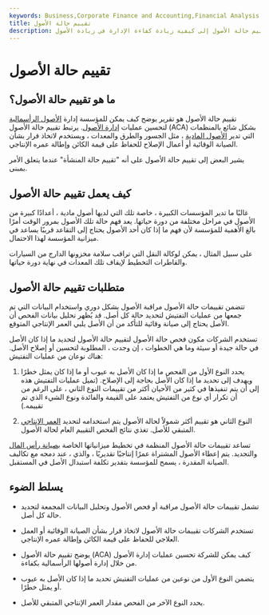 ```yaml
---
keywords: Business,Corporate Finance and Accounting,Financial Analysis
title: تقييم حالة الأصول
description: يشير تقييم حالة الأصول إلى كيفية زيادة كفاءة الإدارة في زيادة الأصول.
---
```


# تقييم حالة الأصول
## ما هو تقييم حالة الأصول؟

تقييم حالة الأصول هو تقرير يوضح كيف يمكن للمؤسسة إدارة [الأصول الرأسمالية](/capitalasset) لتحسين عمليات [إدارة الأصول](/assetmanagement). يرتبط تقييم حالة الأصول (ACA) بشكل شائع بالمنظمات التي تدير [الأصول المادية](/physicalasset) ، مثل الجسور والطرق والمعدات ، ويستخدم لاتخاذ قرار بشأن الصيانة الوقائية أو أعمال الإصلاح للحفاظ على قيمة الكائن وإطالة عمره الإنتاجي.

يشير البعض إلى تقييم حالة الأصول على أنه "تقييم حالة المنشأة" عندما يتعلق الأمر بمبنى.

## كيف يعمل تقييم حالة الأصول

غالبًا ما تدير المؤسسات الكبيرة ، خاصة تلك التي لديها أصول مادية ، أعدادًا كبيرة من الأصول في مراحل مختلفة من دورة حياتها. يعد فهم حالة تلك الأصول بمرور الوقت أمرًا بالغ الأهمية للمؤسسة لأن فهم ما إذا كان أحد الأصول يحتاج إلى التقاعد قريبًا يساعد في ميزانية المؤسسة لهذا الاحتمال.

على سبيل المثال ، يمكن لوكالة النقل التي تراقب سلامة مخزونها الدارج من السيارات والقاطرات التخطيط لإيقاف تلك المعدات في نهاية دورة حياتها.

## متطلبات تقييم حالة الأصول

تتضمن تقييمات حالة الأصول مراقبة الأصول بشكل دوري واستخدام البيانات التي تم جمعها من عمليات التفتيش لتحديد حالة كل أصل. قد يُظهر تحليل بيانات الفحص أن الأصل يحتاج إلى صيانة وقائية للتأكد من أن الأصل يلبي العمر الإنتاجي المتوقع.

تستخدم الشركات مكون فحص حالة الأصول لتقييم حالة الأصول لتحديد ما إذا كان الأصل في حالة جيدة أو سيئة وما هي الخطوات ، إن وجدت ، المطلوبة لتحسين أو إصلاح الأصل. هناك نوعان من عمليات التفتيش:

1. يحدد النوع الأول من الفحص ما إذا كان الأصل به عيوب أو ما إذا كان يمثل خطرًا ويهدف إلى تحديد ما إذا كان الأصل بحاجة إلى الإصلاح. (تميل عمليات التفتيش هذه إلى أن يتم تنفيذها في كثير من الأحيان أكثر من تقييمات النوع الثاني ، على الرغم من أن تكرار أي نوع من التفتيش يعتمد على القيمة والفائدة ونوع الشيء الذي تم تقييمه.)

1. النوع الثاني هو تقييم أكثر شمولاً لحالة الأصول يتم استخدامه لتحديد [العمر الإنتاجي](/usefullife) المتبقي للأصل. تغذي نتائج الفحص التقييم العام لحالة الأصول.

تساعد تقييمات حالة الأصول المنظمة في تخطيط ميزانياتها الخاصة [بصيانة رأس المال](/capital-maintenance) والتجديد. يتم إعطاء الأصول المشتراة عمرًا إنتاجيًا تقديريًا ، والذي ، عند دمجه مع تكاليف الصيانة المقدرة ، يسمح للمؤسسة بتقدير تكلفة استبدال الأصل في المستقبل.

## يسلط الضوء

- تشمل تقييمات حالة الأصول مراقبة أو فحص الأصول وتحليل البيانات المجمعة لتحديد حالة كل أصل.

- تستخدم الشركات تقييمات حالة الأصول لاتخاذ قرار بشأن الصيانة الوقائية أو العمل العلاجي للحفاظ على قيمة الكائن وإطالة عمره الإنتاجي.

- يوضح تقييم حالة الأصول (ACA) كيف يمكن للشركة تحسين عمليات إدارة الأصول من خلال إدارة أصولها الرأسمالية بكفاءة.

- يتضمن النوع الأول من نوعين من عمليات التفتيش تحديد ما إذا كان الأصل به عيوب أو يمثل خطرًا.

- يحدد النوع الآخر من الفحص مقدار العمر الإنتاجي المتبقي للأصل.

